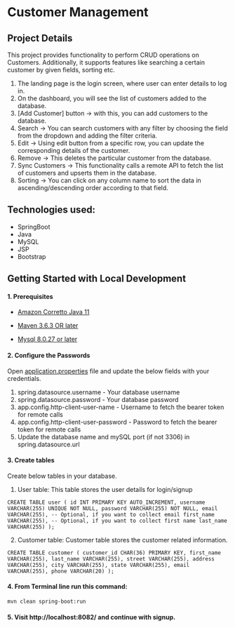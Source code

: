 # Customer Management


## Project Details
This project provides functionality to perform CRUD operations on Customers. 
Additionally, it supports features like searching a certain customer by given fields, sorting etc.
1. The landing page is the login screen, where user can enter details to log in. 
1. On the dashboard, you will see the list of customers added to the database.
2. [Add Customer] button -> with this, you can add customers to the database.
3. Search -> You can search customers with any filter by choosing the field from the dropdown and adding the filter criteria.
4. Edit -> Using edit button from a specific row, you can update the corresponding details  of the customer.
5. Remove -> This deletes the particular customer from the database.
6. Sync Customers -> This functionality calls a remote API to fetch the list of customers and upserts them in the database.
7. Sorting -> You can click on any column name to sort the data in ascending/descending order according to that field.

## Technologies used:
* SpringBoot
* Java
* MySQL
* JSP
* Bootstrap


## Getting Started with Local Development

#### 1. Prerequisites
* [Amazon Corretto Java 11](https://docs.aws.amazon.com/corretto/latest/corretto-11-ug/what-is-corretto-11.html)

* [Maven 3.6.3 OR later](https://maven.apache.org/download.cgi)

* [Mysql 8.0.27 or later](https://dev.mysql.com/downloads/mysql/)


#### 2. Configure the Passwords
Open [application.properties]([application.properties](src%2Fmain%2Fresources%2Fapplication.properties)) file and update the below fields with your credentials.
1. spring.datasource.username - Your database username
2. spring.datasource.password - Your database password
3. app.config.http-client-user-name - Username to fetch the bearer token for remote calls
4. app.config.http-client-user-password - Password to fetch the bearer token for remote calls
5. Update the database name and mySQL port (if not 3306) in spring.datasource.url

#### 3. Create tables
Create below tables in your database.
1. User table: This table stores the user details for login/signup

`CREATE TABLE user (
id INT PRIMARY KEY AUTO_INCREMENT,
username VARCHAR(255) UNIQUE NOT NULL,
password VARCHAR(255) NOT NULL,
email VARCHAR(255), -- Optional, if you want to collect email
first_name VARCHAR(255), -- Optional, if you want to collect first name
last_name VARCHAR(255)
);`

2. Customer table: Customer table  stores the customer related information.

`CREATE TABLE customer (
customer_id CHAR(36) PRIMARY KEY,
first_name VARCHAR(255),
last_name VARCHAR(255),
street VARCHAR(255),
address VARCHAR(255),
city VARCHAR(255),
state VARCHAR(255),
email VARCHAR(255),
phone VARCHAR(20)
);`

#### 4. From Terminal line run this command:
    mvn clean spring-boot:run

#### 5. Visit http://localhost:8082/ and continue with signup.






